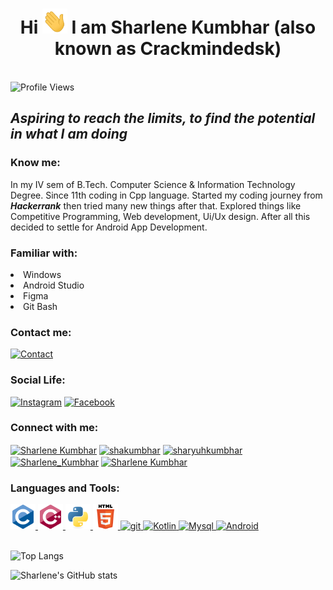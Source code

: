 <h1 align="center"> Hi <img src="https://raw.githubusercontent.com/ABSphreak/ABSphreak/master/gifs/Hi.gif"  width="40" height="40"> I am Sharlene Kumbhar (also known as Crackmindedsk) </h1>

<!--
**Crackmindedsk/Crackmindedsk** is a ✨ _special_ ✨ repository because its `README.md` (this file) appears on your GitHub profile.

Here are some ideas to get you started:

- 🔭 I’m currently working on ...
- 🌱 I’m currently learning ...
- 👯 I’m looking to collaborate on ...
- 🤔 I’m looking for help with ...
- 💬 Ask me about ...
- 📫 How to reach me: ...
- 😄 Pronouns: ...
- ⚡ Fun fact: ...
-->

</br>![Profile Views](https://komarev.com/ghpvc/?username=Crackmindedsk)

## <I>Aspiring to reach the limits, to find the potential in what I am doing</I>

### Know me:
In my IV sem of B.Tech. Computer Science & Information Technology Degree. Since 11th coding in Cpp language. Started my coding journey from ***Hackerrank*** then tried many new things after that. Explored things like Competitive Programming, Web development, Ui/Ux design. After all this decided to settle for Android App Development. 
</br>

### Familiar with:
<li>Windows
<li>Android Studio
<li>Figma
<li>Git Bash

### Contact me:
[![Contact](https://img.shields.io/badge/Email-shakumbhar@gmail.com-orange?labelColor=yellow)](mailto:shakumbhar@gmail.com)
### Social Life:
[![Instagram](https://img.shields.io/badge/Instagram-Developer%20journey-blueviolet?logo=Instagram&logoColor=blueviolet&labelColor=black)](https://www.instagram.com/crackmindedsk/) [![Facebook](https://img.shields.io/badge/Facebook-Send%20me%20a%20message-blue?logo=Facebook&logoColor=blue&labelColor=black)](https://www.facebook.com/crackmindedsk) 

### Connect with me:
<p align="left">
    <a href="https://www.linkedin.com/in/sharlene-kumbhar-59078118b/" target="_blank"><img align="center"
            src="https://cdn.jsdelivr.net/npm/simple-icons@3.0.1/icons/linkedin.svg" alt="Sharlene Kumbhar" height="30"
            width="40" /></a>
    <a href="https://codeforces.com/profile/shakumbhar" target="_blank"><img align="center"
            src="https://cdn.jsdelivr.net/npm/simple-icons@3.0.1/icons/codeforces.svg" alt="shakumbhar" height="30"
            width="40" /></a>
    <a href="https://www.hackerrank.com/sharyuhkumbhar" target="_blank"><img align="center"
            src="https://cdn.jsdelivr.net/npm/simple-icons@3.0.1/icons/hackerrank.svg" alt="sharyuhkumbhar" height="30"
            width="40" /></a>
    <a href="https://leetcode.com/Sharlene_Kumbhar/" target="_blank"><img align="center"
            src="https://cdn.jsdelivr.net/npm/simple-icons@3.0.1/icons/leetcode.svg" alt="Sharlene_Kumbhar" height="30"
            width="40" /></a>
    <a href="https://developers.google.com/profile/u/100251123362248964527" target="_blank"><img align="center"
            src="https://cdn.jsdelivr.net/npm/simple-icons@3.0.1/icons/google.svg" alt="Sharlene Kumbhar" height="30"
            width="40" /></a>
  </p>
  
### Languages and Tools:
<p align="left">
    <a href="https://www.cprogramming.com/" target="_blank"> <img
            src="https://raw.githubusercontent.com/devicons/devicon/master/icons/c/c-original.svg" alt="c" width="40"
            height="40" /> </a>
    <a href="https://www.w3schools.com/cpp/" target="_blank">
        <img src="https://raw.githubusercontent.com/devicons/devicon/master/icons/cplusplus/cplusplus-original.svg"
            alt="cplusplus" width="40" height="40" /> </a>
    <a href="https://www.python.org" target="_blank"> <img
            src="https://raw.githubusercontent.com/devicons/devicon/master/icons/python/python-original.svg"
            alt="python" width="40" height="40" /> </a>
    <a href="https://www.w3.org/html/" target="_blank"> <img
            src="https://raw.githubusercontent.com/devicons/devicon/master/icons/html5/html5-original-wordmark.svg"
            alt="html5" width="40" height="40" /> </a>
    <a href="https://git-scm.com/" target="_blank"> <img
            src="https://www.vectorlogo.zone/logos/git-scm/git-scm-icon.svg" alt="git" width="40" height="40" /> </a>
    <a href="https://kotlinlang.org/" target="_blank"> <img
            src="https://upload.wikimedia.org/wikipedia/commons/0/06/Kotlin_Icon.svg" alt="Kotlin"
            width="40" height="40" /> </a>
    <a href="https://www.mysql.com" target="_blank"> <img
            src="https://www.vectorlogo.zone/logos/mysql/mysql-icon.svg" alt="Mysql"
            width="40" height="40" /> </a>
    <a href="https://developer.android.com/" target="_blank"> <img
            src="https://upload.wikimedia.org/wikipedia/commons/d/d7/Android_robot.svg"
            alt="Android" width="40" height="40" /> </a>
</p>

</br>![Top Langs](https://github-readme-stats.vercel.app/api/top-langs/?username=Crackmindedsk&layout=compact&show_icons=true&theme=vue&hide_border=true&count_private=true&bg_color=101013&title_color=00DCA8&text_color=FDFCFF)

![Sharlene's GitHub stats](https://github-readme-stats.vercel.app/api?username=Crackmindedsk&show_icons=true&theme=vue&hide_border=true&count_private=true&bg_color=101013&title_color=00DCA8&text_color=FDFCFF)

